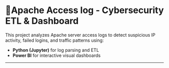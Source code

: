 # 🔐Apache Access log - Cybersecurity ETL & Dashboard

This project analyzes Apache server access logs to detect suspicious IP activity, failed logins, and traffic patterns using:
- **Python (Jupyter)** for log parsing and ETL
- **Power BI** for interactive visual dashboards

---

